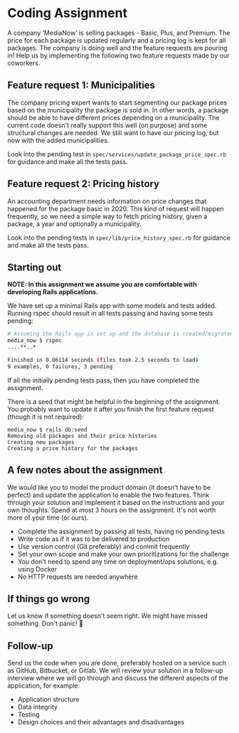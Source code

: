 # Coding Assignment

A company ‘MediaNow’ is selling packages - Basic, Plus, and Premium. The price for each package is updated regularly and a pricing log is kept for all packages. The company is doing well and the feature requests are pouring in! Help us by implementing the following two feature requests made by our coworkers.

## Feature request 1: Municipalities
The company pricing expert wants to start segmenting our package prices based on the municipality the package is sold in. In other words, a package should be able to have different prices depending on a municipality. The current code doesn't really support this well (on purpose) and some structural changes are needed. We still want to have our pricing log, but now with the added municipalities.

Look into the pending test in `spec/services/update_package_price_spec.rb` for guidance and make all the tests pass.

## Feature request 2: Pricing history
An accounting department needs information on price changes that happened for the package basic in 2020. This kind of request will happen frequently, so we need a simple way to fetch pricing history, given a package, a year and optionally a municipality.

Look into the pending tests in `spec/lib/price_history_spec.rb` for guidance and make all the tests pass.

## Starting out
**NOTE: In this assignment we assume you are comfortable with developing Rails applications.**

We have set up a minimal Rails app with some models and tests added. Running rspec should result in all tests passing and having some tests pending:

```sh
# Assuming the Rails app is set up and the database is created/migrated
media_now $ rspec
....**..*

Finished in 0.06114 seconds (files took 2.5 seconds to load)
9 examples, 0 failures, 3 pending
```
If all the initially pending tests pass, then you have completed the assignment.

There is a seed that might be helpful in the beginning of the assignment. You probably want to update it after you finish the first feature request (though it is not required):

```
media_now $ rails db:seed
Removing old packages and their price histories
Creating new packages
Creating a price history for the packages
```

## A few notes about the assignment

We would like you to model the product domain (it doesn’t have to be perfect) and update the application to enable the two features.
Think through your solution and implement it based on the instructions and your own thoughts. Spend at most 3 hours on the assignment. It's not worth more of your time (or ours).

- Complete the assignment by passing all tests, having no pending tests
- Write code as if it was to be delivered to production
- Use version control (Git preferably) and commit frequently
- Set your own scope and make your own prioritizations for the challenge
- You don't need to spend any time on deployment/ops solutions, e.g. using Docker
- No HTTP requests are needed anywhere

## If things go wrong
Let us know if something doesn't seem right. We might have missed something. Don't panic! 💚

## Follow-up
Send us the code when you are done, preferably hosted on a service such as GitHub, Bitbucket, or Gitlab. We will review your solution in a follow-up interview where we will go through and discuss the different aspects of the application, for example:
- Application structure
- Data integrity
- Testing
- Design choices and their advantages and disadvantages
